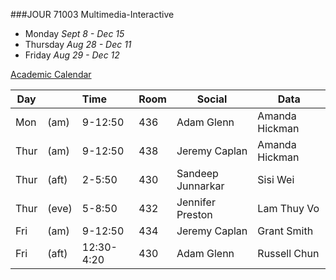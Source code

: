 
###JOUR 71003 Multimedia-Interactive

* Monday *Sept 8 - Dec 15*  
* Thursday *Aug 28 - Dec 11* 
* Friday *Aug 29 - Dec 12*

[Academic Calendar](http://cuny.edu/academics/calendars.html)


Day |     | Time    | Room| Social       | Data           
----|-----|:--------|-----|--------------|-------------
Mon |(am) | 9-12:50 | 436 | Adam Glenn   | Amanda Hickman  
Thur|(am) | 9-12:50 | 438 | Jeremy Caplan| Amanda Hickman
Thur|(aft)| 2-5:50  | 430 | Sandeep Junnarkar           | Sisi Wei
Thur|(eve)| 5-8:50  | 432 |Jennifer Preston          | Lam Thuy Vo  
Fri |(am) | 9-12:50 | 434 | Jeremy Caplan   | Grant Smith
Fri |(aft)| 12:30-4:20| 430 | Adam Glenn         | Russell Chun  





